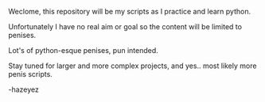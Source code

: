 Weclome, this repository will be my scripts as I practice and learn python.

Unfortunately I have no real aim or goal so the content will be limited to penises.

Lot's of python-esque penises, pun intended.

Stay tuned for larger and more complex projects, and yes.. most likely more penis scripts.

-hazeyez
